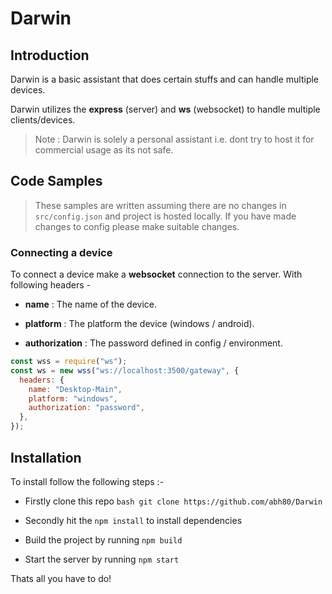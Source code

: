 # Darwin

## Introduction

Darwin is a basic assistant that does certain stuffs and can handle multiple devices.

Darwin utilizes the **express** (server) and **ws** (websocket) to handle multiple clients/devices.

> Note : Darwin is solely a personal assistant i.e. dont try to host it for commercial usage as its not safe.

## Code Samples

> These samples are written assuming there are no changes in `src/config.json` and project is hosted locally.
> If you have made changes to config please make suitable changes.

### Connecting a device

To connect a device make a **websocket** connection to the server.
With following headers -

- **name** : The name of the device.

- **platform** : The platform the device (windows / android).

- **authorization** : The password defined in config / environment.

```js
const wss = require("ws");
const ws = new wss("ws://localhost:3500/gateway", {
  headers: {
    name: "Desktop-Main",
    platform: "windows",
    authorization: "password",
  },
});
```

## Installation

To install follow the following steps :-

- Firstly clone this repo `bash git clone https://github.com/abh80/Darwin`

- Secondly hit the `npm install` to install dependencies

- Build the project by running `npm build`

- Start the server by running `npm start`

Thats all you have to do!
